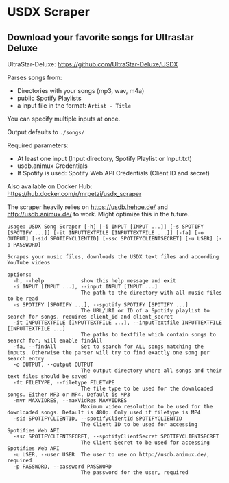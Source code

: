 # USDX Scraper
## Download your favorite songs for Ultrastar Deluxe

UltraStar-Deluxe: https://github.com/UltraStar-Deluxe/USDX 

Parses songs from:
- Directories with your songs (mp3, wav, m4a)
- public Spotify Playlists
- a input file in the format: `Artist - Title`

You can specify multiple inputs at once.

Output defaults to `./songs/`

Required parameters:
- At least one input (Input directory, Spotify Playlist or Input.txt)
- usdb.animux Credentials
- If Spotify is used: Spotify Web API Credentials (Client ID and secret)

Also available on Docker Hub: https://hub.docker.com/r/mrpetzi/usdx_scraper

The scraper heavily relies on https://usdb.hehoe.de/ and http://usdb.animux.de/ to work. Might optimize this in the future.

```
usage: USDX Song Scraper [-h] [-i INPUT [INPUT ...]] [-s SPOTIFY [SPOTIFY ...]] [-it INPUTTEXTFILE [INPUTTEXTFILE ...]] [-fa] [-o OUTPUT] [-sid SPOTIFYCLIENTID] [-ssc SPOTIFYCLIENTSECRET] [-u USER] [-p PASSWORD]

Scrapes your music files, downloads the USDX text files and according YouTube videos

options:
  -h, --help            show this help message and exit
  -i INPUT [INPUT ...], --input INPUT [INPUT ...]
                        The path to the directory with all music files to be read
  -s SPOTIFY [SPOTIFY ...], --spotify SPOTIFY [SPOTIFY ...]
                        The URL/URI or ID of a Spotify playlist to search for songs, requires client_id and client_secret
  -it INPUTTEXTFILE [INPUTTEXTFILE ...], --inputTextfile INPUTTEXTFILE [INPUTTEXTFILE ...]
                        The paths to textfile which contain songs to search for; will enable findAll
  -fa, --findAll        Set to search for ALL songs matching the inputs. Otherwise the parser will try to find exactly one song per search entry
  -o OUTPUT, --output OUTPUT
                        The output directory where all songs and their text files should be saved
  -ft FILETYPE, --filetype FILETYPE
                        The file type to be used for the downloaded songs. Either MP3 or MP4. Default is MP3
  -mvr MAXVIDRES, --maxVidRes MAXVIDRES
                        Maximum video resolution to be used for the downloaded songs. Default is 480p. Only used if filetype is MP4
  -sid SPOTIFYCLIENTID, --spotifyClientId SPOTIFYCLIENTID
                        The Client ID to be used for accessing Spotifies Web API
  -ssc SPOTIFYCLIENTSECRET, --spotifyClientSecret SPOTIFYCLIENTSECRET
                        The Client Secret to be used for accessing Spotifies Web API
  -u USER, --user USER  The user to use on http://usdb.animux.de/, required
  -p PASSWORD, --password PASSWORD
                        The password for the user, required
```
